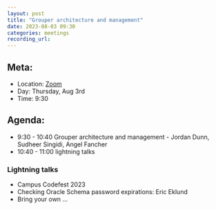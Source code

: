 ```yaml
---
layout: post
title: "Grouper architecture and management"
date: 2023-08-03 09:30
categories: meetings
recording_url:
---
```


## Meta:

- Location: [Zoom](https://z.umn.edu/cpmstream)
- Day: Thursday, Aug 3rd
- Time: 9:30

## Agenda:

- 9:30 - 10:40 Grouper architecture and management - Jordan Dunn, Sudheer Singidi, Angel Fancher
- 10:40 - 11:00 lightning talks


### Lightning talks
- Campus Codefest 2023
- Checking Oracle Schema password expirations: Eric Eklund
- Bring your own ...

